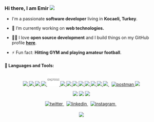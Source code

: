 
### Hi there, I am Emir <img src="https://user-images.githubusercontent.com/42378118/110234147-e3259600-7f4e-11eb-95be-0c4047144dea.gif" width="30">

- I'm a passionate **software developer** living in **Kocaeli, Turkey**.
- 🔭 I’m currently working on **web technologies.**

- 👨‍💻 I love **open source development** and I build things on my GitHub profile **[here](https://github.com/MEmirAkay)**.
- ⚡ Fun fact: **Hitting GYM  and playing amateur football**.

#### 🚀 Languages and Tools:



<p align="center"> 
  <a href="https://developer.mozilla.org/en-US/docs/Web/JavaScript" target="_blank"> <img src="https://img.icons8.com/color/48/000000/javascript.png"/> </a>
  <a href="https://reactjs.org/" target="_blank"> <img src="https://img.icons8.com/color/48/000000/react-native.png"/> </a>
  <a href="https://nextjs.org" target="_blank"> <img src="https://img.icons8.com/color/48/nextjs.png"> </a>
  <a href="https://nodejs.org/en/" target="_blank"> <img src="https://img.icons8.com/color/48/nodejs.png"/> </a>
  <a href="https://expressjs.com" target="_blank"> <img src="https://raw.githubusercontent.com/devicons/devicon/master/icons/express/express-original-wordmark.svg" alt="express" width="40" height="40"/> </a>
  <a href="https://www.mongodb.com/" target="_blank"> <img src="https://img.icons8.com/color/48/mongodb.png"/> </a> 
  <a href="https://www.w3.org/html/" target="_blank"> <img src="https://img.icons8.com/color/48/000000/html-5.png"/> </a>
  <a href="https://www.w3schools.com/css/" target="_blank"> <img src="https://img.icons8.com/color/48/000000/css3.png"/> </a>
  <a href="https://www.php.net/" target="_blank"> <img src="https://img.icons8.com/officel/48/php-logo.png"/> </a>
  <a href="https://getbootstrap.com" target="_blank"> <img src="https://img.icons8.com/color/48/000000/bootstrap.png"/> </a>
  <a href="https://docs.microsoft.com/en-us/dotnet/csharp/" target="_blank"> <img src="https://img.icons8.com/color/48/c-sharp-logo.png"/> </a> 
  <a href="https://www.python.org" target="_blank"> <img src="https://img.icons8.com/color/48/000000/python.png"/> </a> 
  <a style="padding-right:8px;" href="https://www.mysql.com/" target="_blank"> <img src="https://img.icons8.com/fluent/50/000000/mysql-logo.png"/> </a>
  <a href="https://postman.com" target="_blank"> <img src="https://www.vectorlogo.zone/logos/getpostman/getpostman-icon.svg" alt="postman" width="45" height="45"/> </a>
  <a href="https://git-scm.com/" target="_blank"> <img src="https://img.icons8.com/color/48/000000/git.png"/> </a>
</p>
<p align="center">

<img src="https://shields.io/badge/TypeScript-3178C6?logo=TypeScript&logoColor=FFF&style=flat-square" />
<img src="https://img.shields.io/badge/-Javascript-F0DB4F?style=for-the-badge&labelColor=black&logo=javascript&logoColor=F0DB4F" />
<img src="https://img.shields.io/badge/-Nodejs-3C873A?style=for-the-badge&labelColor=black&logo=node.js&logoColor=3C873A" />
</p>

<p align="center">
<a href="https://twitter.com/emirakay99" target="_blank">
<img src=https://img.shields.io/badge/twitter-%2300acee.svg?&style=for-the-badge&logo=twitter&logoColor=white alt=twitter style="margin-bottom: 5px;" />
</a> &nbsp;

<a href="https://www.linkedin.com/in/mustafaemirakay/" target="_blank">
<img src=https://img.shields.io/badge/linkedin-%231E77B5.svg?&style=for-the-badge&logo=linkedin&logoColor=white alt=linkedin style="margin-bottom: 5px;" />
</a> &nbsp;

<a href="https://www.instagram.com/emirakay99/" target="_blank">
<img src=https://img.shields.io/badge/instagram-%23000000.svg?&style=for-the-badge&logo=instagram&logoColor=red alt=instagram style="margin-bottom: 5px;" />
</a> &nbsp;
</p>  

<p align="center">
  <img src="https://github-readme-stats.vercel.app/api?username=MEmirAkay&show_icons=true&count_private=true&theme=dark" />
</p>
